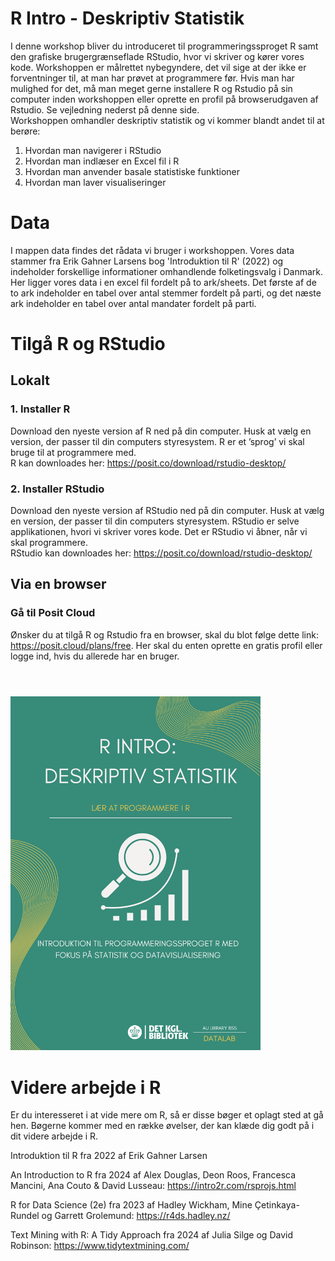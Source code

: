 # R Intro - Deskriptiv Statistik
I denne workshop bliver du introduceret til programmeringssproget R samt den grafiske brugergrænseflade RStudio, hvor vi skriver og kører vores kode. Workshoppen er målrettet nybegyndere, det vil sige at der ikke er forventninger til, at man har prøvet at programmere før. Hvis man har mulighed for det, må man meget gerne installere R og Rstudio på sin computer inden workshoppen eller oprette en profil på browserudgaven af Rstudio. Se vejledning nederst på denne side. 
<br> Workshoppen omhandler deskriptiv statistik og vi kommer blandt andet til at berøre:
1. Hvordan man navigerer i RStudio
2. Hvordan man indlæser en Excel fil i R
3. Hvordan man anvender basale statistiske funktioner
4. Hvordan man laver visualiseringer

# Data
I mappen data findes det rådata vi bruger i workshoppen. Vores data stammer fra Erik Gahner Larsens bog 'Introduktion til R' (2022) og indeholder forskellige informationer omhandlende folketingsvalg i Danmark. Her ligger vores data i en excel fil fordelt på to ark/sheets. Det første af de to ark indeholder en tabel over antal stemmer fordelt på parti, og det næste ark indeholder en tabel over antal mandater fordelt på parti.

# Tilgå R og RStudio
## Lokalt
### 1. Installer R
Download den nyeste version af R ned på din computer. Husk at vælg en version, der passer til din computers styresystem. R er et ’sprog’ vi skal bruge til at programmere med.
<br> R kan downloades her: https://posit.co/download/rstudio-desktop/
### 2. Installer RStudio
Download den nyeste version af RStudio ned på din computer. Husk at vælg en version, der passer til din computers styresystem. RStudio er selve applikationen, hvori vi skriver vores kode. Det er RStudio vi åbner, når vi skal programmere.
<br> RStudio kan downloades her: https://posit.co/download/rstudio-desktop/

## Via en browser
### Gå til Posit Cloud
Ønsker du at tilgå R og Rstudio fra en browser, skal du blot følge dette link: https://posit.cloud/plans/free. Her skal du enten oprette en gratis profil eller logge ind, hvis du allerede har en bruger.

# 
<br><img src="./StatistikIntro.png" width="400"/>

# Videre arbejde i R
Er du interesseret i at vide mere om R, så er disse bøger et oplagt sted at gå hen. Bøgerne kommer med en række øvelser, der kan klæde dig godt på i dit videre arbejde i R. 

Introduktion til R fra 2022 af Erik Gahner Larsen

An Introduction to R fra 2024 af Alex Douglas, Deon Roos, Francesca Mancini, Ana Couto & David Lusseau: https://intro2r.com/rsprojs.html 

R for Data Science (2e) fra 2023 af Hadley Wickham, Mine Çetinkaya-Rundel og Garrett Grolemund: https://r4ds.hadley.nz/ 

Text Mining with R: A Tidy Approach fra 2024 af Julia Silge og David Robinson: https://www.tidytextmining.com/ 
